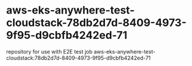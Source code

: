 # aws-eks-anywhere-test-cloudstack-78db2d7d-8409-4973-9f95-d9cbfb4242ed-71
repository for use with E2E test job aws-eks-anywhere-test-cloudstack:78db2d7d-8409-4973-9f95-d9cbfb4242ed-71
